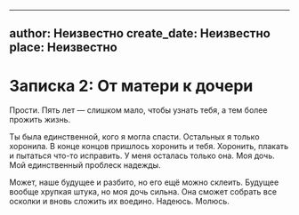 
---
author: Неизвестно
create_date: Неизвестно
place: Неизвестно
---

# Записка 2: От матери к дочери


Прости. Пять лет — слишком мало, чтобы узнать тебя, а тем более прожить жизнь.


Ты была единственной, кого я могла спасти. Остальных я только хоронила. В конце концов пришлось хоронить и тебя. Хоронить, плакать и пытаться что-то исправить. У меня осталась только она. Моя дочь. Мой единственный проблеск надежды.


Может, наше будущее и разбито, но его ещё можно склеить. Будущее вообще хрупкая штука, но моя дочь сильна. Она сможет собрать все осколки и вновь сложить их воедино. Надеюсь. Молюсь.




